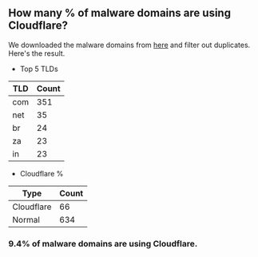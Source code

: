 ## How many % of malware domains are using Cloudflare?


We downloaded the malware domains from [here](https://urlhaus.abuse.ch) and filter out duplicates.
Here's the result.


[//]: # (start replacement)


- Top 5 TLDs

| TLD | Count |
| --- | --- |
| com | 351 |
| net | 35 |
| br | 24 |
| za | 23 |
| in | 23 |


- Cloudflare %

| Type | Count |
| --- | --- |
| Cloudflare | 66 |
| Normal | 634 |


### 9.4% of malware domains are using Cloudflare.
